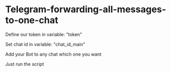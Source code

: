 # Telegram-forwarding-all-messages-to-one-chat

Define our token in variable: "token"

Set chat id in variable: "chat_id_main"

Add your Bot to any chat which one you want

Just run the script
